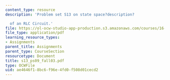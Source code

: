 ```yaml
---
content_type: resource
description: 'Problem set S13 on state space?description?

  of an RLC Circuit.'
file: https://ol-ocw-studio-app-production.s3.amazonaws.com/courses/16-01-unified-engineering-i-ii-iii-iv-fall-2005-spring-2006/ae4646f18bc6f96e4fd0f508d01cecd2_s13_ps09_fall03.pdf
file_type: application/pdf
learning_resource_types:
- Assignments
parent_title: Assignments
parent_type: CourseSection
resourcetype: Document
title: s13_ps09_fall03.pdf
type: OCWFile
uid: ae4646f1-8bc6-f96e-4fd0-f508d01cecd2
---
```

